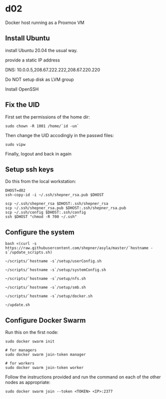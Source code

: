 # d02

Docker host running as a Proxmox VM

## Install Ubuntu

install Ubuntu 20.04 the usual way.

provide a static IP address

DNS: 10.0.0.5,208.67.222.222,208.67.220.220

Do NOT setup disk as LVM group

Install OpenSSH

## Fix the UID

First set the permissions of the home dir:

``` shell
sudo chown -R 1001 /home/`id -un`
```

Then change the UID accodingly in the passwd files:

``` shell
sudo vipw
```

Finally, logout and back in again

## Setup ssh keys

Do this from the local workstation:

``` shell
DHOST=d02
ssh-copy-id -i ~/.ssh/shepner_rsa.pub $DHOST

scp ~/.ssh/shepner_rsa $DHOST:.ssh/shepner_rsa
scp ~/.ssh/shepner_rsa.pub $DHOST:.ssh/shepner_rsa.pub
scp ~/.ssh/config $DHOST:.ssh/config
ssh $DHOST "chmod -R 700 ~/.ssh"
```

## Configure the system

``` shell
bash <(curl -s https://raw.githubusercontent.com/shepner/asyla/master/`hostname -s`/update_scripts.sh)

~/scripts/`hostname -s`/setup/userConfig.sh

~/scripts/`hostname -s`/setup/systemConfig.sh

~/scripts/`hostname -s`/setup/nfs.sh

~/scripts/`hostname -s`/setup/smb.sh

~/scripts/`hostname -s`/setup/docker.sh

~/update.sh
```

## Configure Docker Swarm

Run this on the first node:

``` shell
sudo docker swarm init

# for managers
sudo docker swarm join-token manager

# for workers
sudo docker swarm join-token worker
```

Follow the instructions provided and run the command on each of the other nodes as appropriate:

``` shell
sudo docker swarm join --token <TOKEN> <IP>:2377
```

